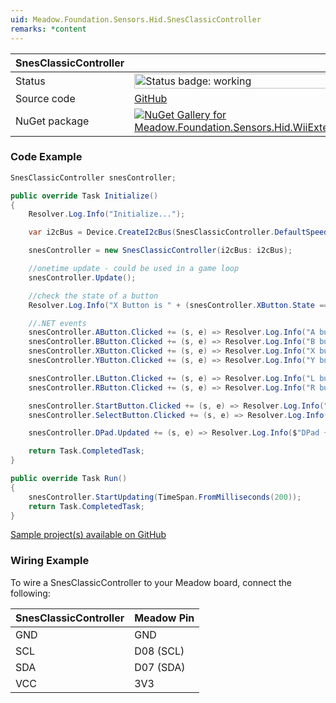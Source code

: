 ```yaml
---
uid: Meadow.Foundation.Sensors.Hid.SnesClassicController
remarks: *content
---
```


| SnesClassicController | |
|--------|--------|
| Status | <img src="https://img.shields.io/badge/Working-brightgreen" style="width: auto; height: -webkit-fill-available;" alt="Status badge: working" /> |
| Source code | [GitHub](https://github.com/WildernessLabs/Meadow.Foundation/tree/main/Source/Meadow.Foundation.Peripherals/Sensors.Hid.WiiExtensionControllers) |
| NuGet package | <a href="https://www.nuget.org/packages/Meadow.Foundation.Sensors.Hid.WiiExtensionControllers/" target="_blank"><img src="https://img.shields.io/nuget/v/Meadow.Foundation.Sensors.Hid.WiiExtensionControllers.svg?label=Meadow.Foundation.Sensors.Hid.WiiExtensionControllers" alt="NuGet Gallery for Meadow.Foundation.Sensors.Hid.WiiExtensionControllers" /></a> |

### Code Example

```csharp
SnesClassicController snesController;

public override Task Initialize()
{
    Resolver.Log.Info("Initialize...");

    var i2cBus = Device.CreateI2cBus(SnesClassicController.DefaultSpeed);

    snesController = new SnesClassicController(i2cBus: i2cBus);

    //onetime update - could be used in a game loop
    snesController.Update();

    //check the state of a button
    Resolver.Log.Info("X Button is " + (snesController.XButton.State == true ? "pressed" : "not pressed"));

    //.NET events
    snesController.AButton.Clicked += (s, e) => Resolver.Log.Info("A button clicked");
    snesController.BButton.Clicked += (s, e) => Resolver.Log.Info("B button clicked");
    snesController.XButton.Clicked += (s, e) => Resolver.Log.Info("X button clicked");
    snesController.YButton.Clicked += (s, e) => Resolver.Log.Info("Y button clicked");

    snesController.LButton.Clicked += (s, e) => Resolver.Log.Info("L button clicked");
    snesController.RButton.Clicked += (s, e) => Resolver.Log.Info("R button clicked");

    snesController.StartButton.Clicked += (s, e) => Resolver.Log.Info("+ button clicked");
    snesController.SelectButton.Clicked += (s, e) => Resolver.Log.Info("- button clicked");

    snesController.DPad.Updated += (s, e) => Resolver.Log.Info($"DPad {e.New}");

    return Task.CompletedTask;
}

public override Task Run()
{
    snesController.StartUpdating(TimeSpan.FromMilliseconds(200));
    return Task.CompletedTask;
}

```

[Sample project(s) available on GitHub](https://github.com/WildernessLabs/Meadow.Foundation/tree/main/Source/Meadow.Foundation.Peripherals/Sensors.Hid.WiiExtensionControllers/Samples/SnesClassicController_Sample)

### Wiring Example

To wire a SnesClassicController to your Meadow board, connect the following:

| SnesClassicController  | Meadow Pin  |
|---------|-------------|
| GND     | GND         |
| SCL     | D08 (SCL)   |
| SDA     | D07 (SDA)   |
| VCC     | 3V3         |
